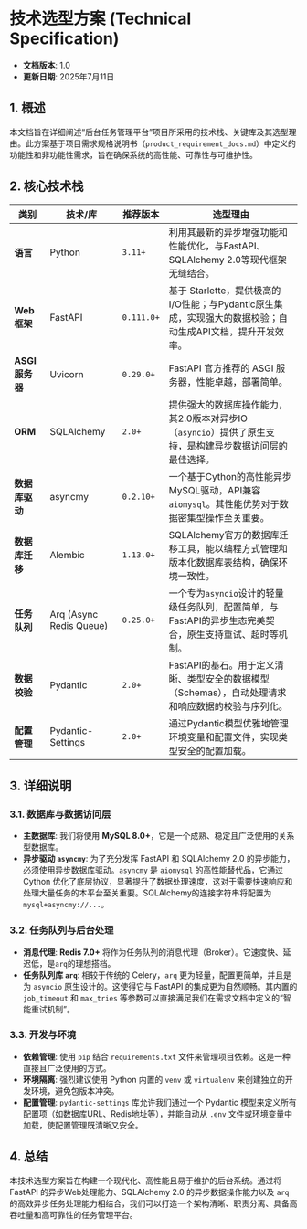 # **技术选型方案 (Technical Specification)**

*   **文档版本**: 1.0
*   **更新日期**: 2025年7月11日

## 1. 概述

本文档旨在详细阐述“后台任务管理平台”项目所采用的技术栈、关键库及其选型理由。此方案基于项目需求规格说明书（`product_requirement_docs.md`）中定义的功能性和非功能性需求，旨在确保系统的高性能、可靠性与可维护性。

## 2. 核心技术栈

| 类别 | 技术/库 | 推荐版本 | 选型理由 |
| --- | --- | --- | --- |
| **语言** | Python | `3.11+` | 利用其最新的异步增强功能和性能优化，与FastAPI、SQLAlchemy 2.0等现代框架无缝结合。 |
| **Web 框架** | FastAPI | `0.111.0+` | 基于 Starlette，提供极高的I/O性能；与Pydantic原生集成，实现强大的数据校验；自动生成API文档，提升开发效率。 |
| **ASGI 服务器** | Uvicorn | `0.29.0+` | FastAPI 官方推荐的 ASGI 服务器，性能卓越，部署简单。 |
| **ORM** | SQLAlchemy | `2.0+` | 提供强大的数据库操作能力，其2.0版本对异步IO（`asyncio`）提供了原生支持，是构建异步数据访问层的最佳选择。 |
| **数据库驱动** | asyncmy | `0.2.10+` | 一个基于Cython的高性能异步MySQL驱动，API兼容`aiomysql`。其性能优势对于数据密集型操作至关重要。 |
| **数据库迁移** | Alembic | `1.13.0+` | SQLAlchemy官方的数据库迁移工具，能以编程方式管理和版本化数据库表结构，确保环境一致性。 |
| **任务队列** | Arq (Async Redis Queue) | `0.25.0+` | 一个专为`asyncio`设计的轻量级任务队列，配置简单，与FastAPI的异步生态完美契合，原生支持重试、超时等机制。 |
| **数据校验** | Pydantic | `2.0+` | FastAPI的基石。用于定义清晰、类型安全的数据模型（Schemas），自动处理请求和响应数据的校验与序列化。 |
| **配置管理** | Pydantic-Settings | `2.0+` | 通过Pydantic模型优雅地管理环境变量和配置文件，实现类型安全的配置加载。 |

## 3. 详细说明

### 3.1. 数据库与数据访问层

- **主数据库**: 我们将使用 **MySQL 8.0+**，它是一个成熟、稳定且广泛使用的关系型数据库。
- **异步驱动 `asyncmy`**: 为了充分发挥 FastAPI 和 SQLAlchemy 2.0 的异步能力，必须使用异步数据库驱动。`asyncmy` 是 `aiomysql` 的高性能替代品，它通过 Cython 优化了底层协议，显著提升了数据处理速度，这对于需要快速响应和处理大量任务的本平台至关重要。SQLAlchemy的连接字符串将配置为 `mysql+asyncmy://...`。

### 3.2. 任务队列与后台处理

- **消息代理**: **Redis 7.0+** 将作为任务队列的消息代理（Broker）。它速度快、延迟低，是`arq`的理想搭档。
- **任务队列库 `arq`**: 相较于传统的 Celery，`arq` 更为轻量，配置更简单，并且是为 `asyncio` 原生设计的。这使得它与 FastAPI 的集成更为自然顺畅。其内置的 `job_timeout` 和 `max_tries` 等参数可以直接满足我们在需求文档中定义的“智能重试机制”。

### 3.3. 开发与环境

- **依赖管理**: 使用 `pip` 结合 `requirements.txt` 文件来管理项目依赖。这是一种直接且广泛使用的方式。
- **环境隔离**: 强烈建议使用 Python 内置的 `venv` 或 `virtualenv` 来创建独立的开发环境，避免包版本冲突。
- **配置管理**: `pydantic-settings` 库允许我们通过一个 Pydantic 模型来定义所有配置项（如数据库URL、Redis地址等），并能自动从 `.env` 文件或环境变量中加载，使配置管理既清晰又安全。

## 4. 总结

本技术选型方案旨在构建一个现代化、高性能且易于维护的后台系统。通过将 FastAPI 的异步Web处理能力、SQLAlchemy 2.0 的异步数据操作能力以及 `arq` 的高效异步任务处理能力相结合，我们可以打造一个架构清晰、职责分离、具备高吞吐量和高可靠性的任务管理平台。
